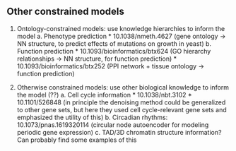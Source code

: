 ## Other constrained models

1. Ontology-constrained models: use knowledge hierarchies to inform the model
    a. Phenotype prediction
        * 10.1038/nmeth.4627 (gene ontology -> NN structure, to predict effects of mutations on growth in yeast)
    b. Function prediction
        * 10.1093/bioinformatics/btx624 (GO hierarchy relationships -> NN structure, for function prediction)
        * 10.1093/bioinformatics/btx252 (PPI network + tissue ontology -> function prediction)

2. Otherwise constrained models: use other biological knowledge to inform the model (??)
    a. Cell cycle information
        * 10.1038/nbt.3102
        * 10.1101/526848
       (in principle the denoising method could be generalized to other gene
        sets, but here they used cell cycle-relevant gene sets and emphasized
        the utility of this)
    b. Circadian rhythms: 10.1073/pnas.1619320114 (circular node autoencoder
      for modeling periodic gene expression)
    c. TAD/3D chromatin structure information? Can probably find some examples
      of this
